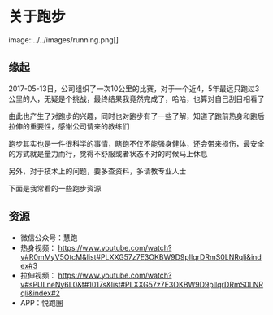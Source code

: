 # 关于跑步

image::../../images/running.png[]

## 缘起

2017-05-13日，公司组织了一次10公里的比赛，对于一个近4，5年最远只跑过3公里的人，无疑是个挑战，最终结果我竟然完成了，哈哈，也算对自己刮目相看了

由此也产生了对跑步的兴趣，同时也对跑步有了一些了解，知道了跑前热身和跑后拉伸的重要性，感谢公司请来的教练们

跑步其实也是一件很科学的事情，瞎跑不仅不能强身健体，还会带来损伤，最安全的方式就是量力而行，觉得不舒服或者状态不对的时候马上休息

另外，对于技术上的问题，要多查资料，多请教专业人士

下面是我常看的一些跑步资源

## 资源

* 微信公众号：慧跑
* 热身视频： https://www.youtube.com/watch?v#R0mMyV5OtcM&list#PLXXG57z7E3OKBW9D9pIlqrDRmS0LNRqli&index#3
* 拉伸视频： https://www.youtube.com/watch?v#sPULneNy6L0&t#1017s&list#PLXXG57z7E3OKBW9D9pIlqrDRmS0LNRqli&index#2
* APP：悦跑圈